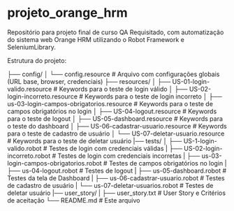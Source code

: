# projeto_orange_hrm
Repositório para projeto final de curso QA Requisitado, com automatização do sistema web Orange HRM utilizando o Robot Framework e SeleniumLibrary.

Estrutura do projeto:

├── config/
│   └── config.resource         # Arquivo com configurações globais (URL base, browser, credenciais)
├── resources/
│   ├── US-01-login-valido.resource    # Keywords para o teste de login válido
│   ├── US-02-login-incorreto.resource # Keywords para o teste de login incorreto
│   ├── us-03-login-campos-obrigatorios.resource # Keywords para o teste de campos obrigatórios no login
│   ├── US-04-logout.resource          # Keywords para o teste de logout
│   ├── US-05-dashboard.resource       # Keywords para o teste do dashboard
│   ├── US-06-cadastrar-usuario.resource # Keywords para o teste de cadastro de usuário
│   └── US-07-deletar-usuario.resource # Keywords para o teste de deletar usuário
|── tests/
│   ├── US-1-login-valido.robot        # Testes de login com credenciais válidas
|   ├── US-02-login-incorreto.robot     # Testes de login com credenciais incorretas
|   ├── us-03-login-campos-obrigatorios.robot # Testes de campos obrigatórios no login
|   ├── us-04-logout.robot             # Testes de logout
|   ├── us-05-dashboard.robot          # Testes da tela de Dashboard
|   ├── us-06-cadastrar-usuario.robot  # Testes de cadastro de usuário
|   └── us-07-deletar-usuarios.robot   # Testes de deletar usuário
|── user_story/
|   ├── user_story.txt  # User Story e Critérios de aceitação
└── README.md                   # Este arquivo